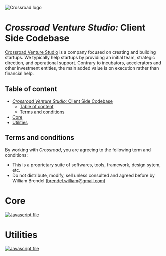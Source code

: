 ![Crossroad logo](https://crossroad-venture-studio.github.io/Design-System/assets/crossroad.svg)
# *Crossroad Venture Studio:* Client Side Codebase

[Crossroad Venture Studio](crossroadventurestudio.com) is a company focused on creating and building startups. We typically help startups by providing an initial team, strategic direction, and operational support. Contrary to incubators, accelerators and other investment entities, the main added value is on execution rather than financial help.

## Table of content
- [*Crossroad Venture Studio:* Client Side Codebase](#crossroad-venture-studio-client-side-codebase)
  - [Table of content](#table-of-content)
  - [Terms and conditions](#terms-and-conditions)
- [Core](#core)
- [Utilities](#utilities)

## Terms and conditions
By working with *Crossroad*, you are agreeing to the following term and conditions:
- This is a proprietary suite of softwares, tools, framework, design sytem, etc.
- Do not distribute, modify, sell unless consulted and agreed before by William Brendel (brendel.william@gmail.com)

# Core

[![Javascript file](https://crossroad-venture-studio.github.io/Design-System/assets/javascript.svg)](/src/client/core/)

# Utilities

[![Javascript file](https://crossroad-venture-studio.github.io/Design-System/assets/javascript.svg)](/src/client/utils/)